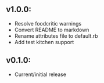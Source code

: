 ## v1.0.0:

* Resolve foodcritic warnings
* Convert README to markdown
* Rename attributes file to default.rb
* Add test kitchen support

## v0.1.0:

* Current/initial release
